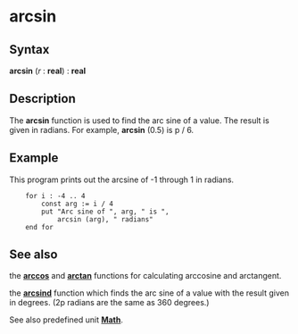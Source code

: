 
# arcsin

## Syntax
**arcsin** (_r_ : **real**) : **real**

## Description
The **arcsin** function is used to find the arc sine of a value. The result is given in radians. For example, **arcsin** (0.5) is p / 6.


## Example
This program prints out the arcsine of -1 through 1 in radians.

        for i : -4 .. 4
            const arg := i / 4
            put "Arc sine of ", arg, " is ",
                arcsin (arg), " radians"
        end for
## See also
the **[arccos](arccos.html)** and **[arctan](arctan.html)** functions for calculating arccosine and arctangent.

the **[arcsind](arcsind.html)** function which finds the arc sine of a value with the result given in degrees. (2p radians are the same as 360 degrees.)

See also predefined unit **[Math](mathmodule.html)**.

